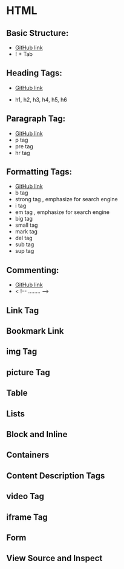 # HTML

## Basic Structure:

- [GitHub link](/Learn_HTML/index.html)
- ! + Tab

## Heading Tags:

- [GitHub link](/Learn_HTML/heading.html)

- h1, h2, h3, h4, h5, h6

## Paragraph Tag:

- [GitHub link](/Learn_HTML/paragraph.html)
- p tag
- pre tag
- hr tag

## Formatting Tags:

- [GitHub link](/Learn_HTML/formatting.html)
- b tag
- strong tag , emphasize for search engine
- i tag
- em tag , emphasize for search engine
- big tag
- small tag
- mark tag
- del tag
- sub tag
- sup tag

## Commenting:
- [GitHub link](/Learn_HTML/commenting.html)
- < !-- ........   -->

## Link Tag

## Bookmark Link

## img Tag

## picture Tag

## Table

## Lists

## Block and Inline

## Containers

## Content Description Tags

## video Tag

## iframe Tag

## Form

## View Source and Inspect
